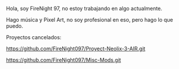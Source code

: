 Hola, soy FireNight 97, no estoy trabajando en algo actualmente.

Hago música y Pixel Art, no soy profesional en eso, pero hago lo que puedo.

Proyectos cancelados:

https://github.com/FireNight097/Proyect-Neolix-3-AIR.git

https://github.com/FireNight097/Misc-Mods.git
